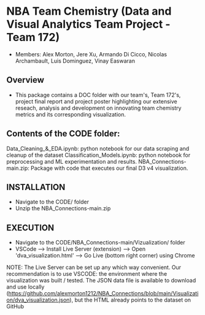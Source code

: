 # NBA Team Chemistry (Data and Visual Analytics Team Project - Team 172)
- Members: Alex Morton, Jere Xu, Armando Di Cicco, Nicolas Archambault, Luis Dominguez, Vinay Easwaran


## Overview

- This package contains a DOC folder with our team's, Team 172's, project final report and project poster highlighting our extensive reseach, analysis and development on innovating team chemistry metrics and its corresponding visualization. 

## Contents of the CODE folder:

Data_Cleaning_&_EDA.ipynb: python notebook for our data scraping and cleanup of the dataset
Classification_Models.ipynb: python notebook for preprocessing and ML experimentation and results. 
NBA_Connections-main.zip: Package with code that executes our final D3 v4 visualization. 


## INSTALLATION

- Navigate to the CODE/ folder
- Unzip the NBA_Connections-main.zip 


## EXECUTION

- Navigate to the CODE/NBA_Connections-main/Vizualization/ folder
- VSCode --> Install Live Server (extension) --> Open 'dva_visualization.html' --> Go Live (bottom right corner) using Chrome

NOTE: The Live Server can be set up any which way convenient. Our recommendation is to use VSCODE: the environment where the visualization was built / tested. The JSON data file is available to download and use locally (https://github.com/alexmorton1212/NBA_Connections/blob/main/Visualization/dva_visualization.json), but the HTML already points to the dataset on GitHub
